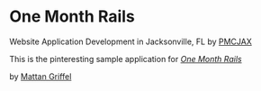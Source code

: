 # One Month Rails

Website Application Development in Jacksonville, FL by [PMCJAX](http://pmcjax.com)

This is the pinteresting sample application for [*One Month Rails*](http://onemonthrails.com)

by [Mattan Griffel](http://mattangriffel.com)